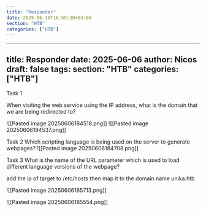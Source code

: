 ```yaml
---
title: "Responder"
date: 2025-06-10T16:59:30+03:00
section: "HTB"
categories: ["HTB"]
---
```

---
title: Responder
date: 2025-06-06
author: Nicos
draft: false
tags: 
section: "HTB"
categories: ["HTB"]
---
Task 1

When visiting the web service using the IP address, what is the domain that we are being redirected to?

![[Pasted image 20250606184518.png]]
![[Pasted image 20250606184537.png]]

Task 2
Which scripting language is being used on the server to generate webpages?
![[Pasted image 20250606184708.png]]

Task 3
What is the name of the URL parameter which is used to load different language versions of the webpage?

add the ip of target to /etc/hosts then map it to the domain name unika.htb

![[Pasted image 20250606185713.png]]

![[Pasted image 20250606185554.png]]

